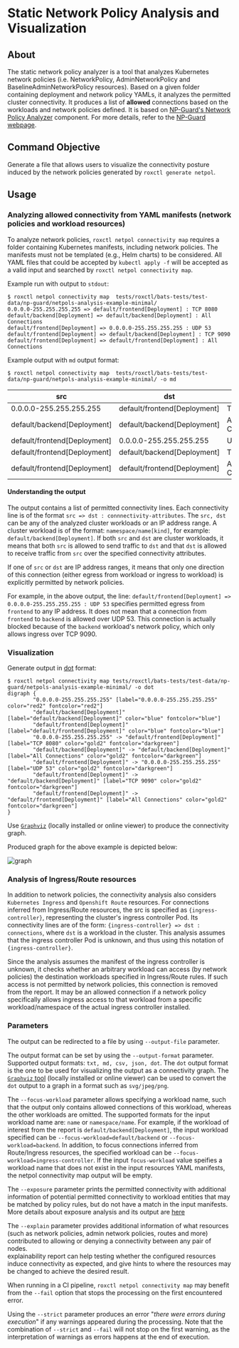 # Static Network Policy Analysis and Visualization

## About
The static network policy analyzer is a tool that analyzes Kubernetes network policies (i.e. NetworkPolicy, AdminNetworkPolicy and BaselineAdminNetworkPolicy resources).
Based on a given folder containing deployment and network policy YAMLs, it analyzes the permitted cluster connectivity.
It produces a list of **allowed** connections based on the workloads and network policies defined.
It is based on [NP-Guard's Network Policy Analyzer](https://github.com/np-guard/netpol-analyzer) component.
For more details, refer to the [NP-Guard webpage](https://np-guard.github.io/).

## Command Objective
Generate a file that allows users to visualize the connectivity posture induced by the network policies generated by `roxctl generate netpol`.

## Usage

### Analyzing allowed connectivity from YAML manifests (network policies and workload resources)
To analyze network policies, `roxctl netpol connectivity map` requires a folder containing Kubernetes manifests, including network policies.
The manifests must not be templated (e.g., Helm charts) to be considered.
All YAML files that could be accepted by `kubectl apply -f` will be accepted as a valid input and searched by `roxctl netpol connectivity map`.

Example run with output to `stdout`:

```shell
$ roxctl netpol connectivity map  tests/roxctl/bats-tests/test-data/np-guard/netpols-analysis-example-minimal/
0.0.0.0-255.255.255.255 => default/frontend[Deployment] : TCP 8080
default/backend[Deployment] => default/backend[Deployment] : All Connections
default/frontend[Deployment] => 0.0.0.0-255.255.255.255 : UDP 53
default/frontend[Deployment] => default/backend[Deployment] : TCP 9090
default/frontend[Deployment] => default/frontend[Deployment] : All Connections
```

Example output with `md` output format:
```shell
$ roxctl netpol connectivity map  tests/roxctl/bats-tests/test-data/np-guard/netpols-analysis-example-minimal/ -o md
```

| src | dst | conn |
|-----|-----|------|
| 0.0.0.0-255.255.255.255 | default/frontend[Deployment] | TCP 8080 |
| default/backend[Deployment] | default/backend[Deployment] | All Connections |
| default/frontend[Deployment] | 0.0.0.0-255.255.255.255 | UDP 53 |
| default/frontend[Deployment] | default/backend[Deployment] | TCP 9090 |
| default/frontend[Deployment] | default/frontend[Deployment] | All Connections |

#### Understanding the output

The output contains a list of permitted connectivity lines. Each connectivity line is of the format `src => dst : connnectivity-attributes`.
The `src, dst` can be any of the analyzed cluster workloads or an IP address range.
A cluster workload is of the format: `namespace/name[kind]`, for example: `default/backend[Deployment]`.
If both `src` and `dst` are cluster workloads, it means that both `src` is allowed to send traffic to `dst` and that `dst` is allowed to receive traffic from `src` over the specified connectivity attributes.

If one of `src` or `dst` are IP address ranges, it means that only one direction of this connection (either egress from workload or ingress to workload) is explicitly permitted by network policies.

For example, in the above output, the line: `default/frontend[Deployment] => 0.0.0.0-255.255.255.255 : UDP 53` specifies permitted egress from `frontend` to any IP address.
It does not mean that a connection from `frontend`  to `backend` is allowed over UDP 53. This connection is actually blocked because of the `backend` workload's network policy, which only allows ingress over TCP 9090.

### Visualization

Generate output in [dot](https://graphviz.org/doc/info/lang.html) format:
```shell
$ roxctl netpol connectivity map tests/roxctl/bats-tests/test-data/np-guard/netpols-analysis-example-minimal/ -o dot
digraph {
        "0.0.0.0-255.255.255.255" [label="0.0.0.0-255.255.255.255" color="red2" fontcolor="red2"]
        "default/backend[Deployment]" [label="default/backend[Deployment]" color="blue" fontcolor="blue"]
        "default/frontend[Deployment]" [label="default/frontend[Deployment]" color="blue" fontcolor="blue"]
        "0.0.0.0-255.255.255.255" -> "default/frontend[Deployment]" [label="TCP 8080" color="gold2" fontcolor="darkgreen"]
        "default/backend[Deployment]" -> "default/backend[Deployment]" [label="All Connections" color="gold2" fontcolor="darkgreen"]
        "default/frontend[Deployment]" -> "0.0.0.0-255.255.255.255" [label="UDP 53" color="gold2" fontcolor="darkgreen"]
        "default/frontend[Deployment]" -> "default/backend[Deployment]" [label="TCP 9090" color="gold2" fontcolor="darkgreen"]
        "default/frontend[Deployment]" -> "default/frontend[Deployment]" [label="All Connections" color="gold2" fontcolor="darkgreen"]
}
```

Use [`Graphviz`](https://graphviz.org/) (locally installed or online viewer) to produce the connectivity graph.

Produced graph for the above example is depicted below:

![graph](connectivity-graph-example.svg)


### Analysis of Ingress/Route resources

In addition to network policies, the connectivity analysis also considers `Kubernetes Ingress` and `Openshift Route` resources.
For connections inferred from Ingress/Route resources, the src is specified as `{ingress-controller}`, representing the cluster's ingress controller Pod.
Its connectivity lines are of the form: `{ingress-controller} => dst : connections`, where `dst` is a workload in the cluster.
This analysis assumes that the ingress controller Pod is unknown, and thus using this notation of `{ingress-controller}`.

Since the analysis assumes the manifest of the ingress controller is unknown, it checks whether an arbitrary workload can access (by network policies) the destination workloads specified in Ingress/Route rules.
If such access is not permitted by network policies, this connection is removed from the report.
It may be an allowed connection if a network policy specifically allows ingress access to that workload from a specific workload/namespace of the actual ingress controller installed.

### Parameters

The output can be redirected to a file by using `--output-file` parameter.

The output format can be set by using the `--output-format` parameter.
Supported output formats: `txt, md, csv, json, dot`. The `dot` output format is the one to be used for visualizing the output as a connectivity graph.
The [`Graphviz` tool](https://graphviz.org/) (locally installed or online viewer) can be used to convert the `dot` output to a graph in a format such as `svg/jpeg/png`.

The `--focus-workload` parameter allows specifying a workload name, such that the output only contains allowed connections of this workload, whereas the other workloads are omitted.
The supported formats for the input workload name are: `name` or `namespace/name`. For example, if the workload of interest from the report is `default/backend[Deployment]`, the input workload specified can be `--focus-workload=default/backend` or `--focus-workload=backend`. In addition, to focus connections inferred from Route/Ingress resources, the specified workload can be `--focus-workload=ingress-controller`.
If the input `focus-workload` value speifies a workload name that does not exist in the input resources YAML manifests, the netpol connectivity map output will be empty.

The `--exposure` parameter prints the permitted connectivity with additional information of potential permitted connectivity to workload entities that may be matched by policy rules, but do not have a match in the input manifests. More details about exposure analysis and its output are [here](./exposure_analysis.md)

The `--explain` parameter provides additional information of what resources (such as network policies, admin network policies, routes and more) contributed to allowing or denying a connectivity between any pair of nodes.\
explainability report can help testing whether the configured resources induce connectivity as expected, and give hints to where the resources may be changed to 
achieve the desired result.

When running in a CI pipeline, `roxctl netpol connectivity map` may benefit from the `--fail` option that stops the processing on the first encountered error.

Using the `--strict` parameter produces an error "_there were errors during execution_" if any warnings appeared during the processing. Note that the combination of `--strict` and `--fail` will not stop on the first warning, as the interpretation of warnings as errors happens at the end of execution.
